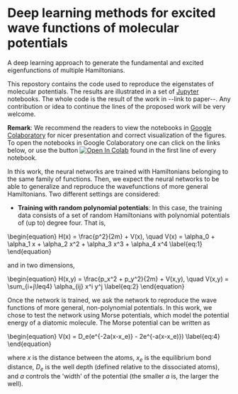 # Deep learning methods for excited wave functions of molecular potentials

A deep learning approach to generate the fundamental and excited eigenfunctions of multiple Hamiltonians.

This repostory contains the code used to reproduce the eigenstates of molecular potentials. The results are illustrated in a set of [Jupyter](https://jupyter.org/) notebooks. The whole code is the result of the work in --link to paper--. Any contribution or idea to continue the lines of the proposed work will be very welcome.

**Remark**: We recommend the readers to view the notebooks in [Google Colaboratory](https://colab.research.google.com/) for nicer presentation and correct visualization of the figures. To open the notebooks in Google Colaboratory one can click on the links below, or use the button [![Open In Colab](https://colab.research.google.com/assets/colab-badge.svg)]() found in the first line of every notebook.

In this work, the neural networks are trained with Hamiltonians belonging to the same family of functions. Then, we expect the neural networks to be able to generalize and reproduce the wavefunctions of more general Hamiltonians. Two different settings are considered:

+ **Training with random polynomial potentials**: In this case, the training data consists of a set of random Hamiltonians with polynomial potentials of (up to) degree four. That is,

\begin{equation}
H(x) = \frac{p^2}{2m} + V(x), \quad V(x) = \alpha_0 + \alpha_1 x + \alpha_2 x^2 + \alpha_3 x^3 + \alpha_4 x^4
\label{eq:1}
\end{equation}

and in two dimensions,

\begin{equation}
H(x,y) = \frac{p_x^2 + p_y^2}{2m} + V(x,y), \quad V(x,y) = \sum_{i+j\leq4} \alpha_{ij} x^i y^j 
\label{eq:2}
\end{equation}

Once the network is trained, we ask the network to reproduce the wave functions of more general, non-polynomial potentials. In this work, we chose to test the network using Morse potentials, which model the potential energy of a diatomic molecule. The Morse potential can be written as

\begin{equation}
V(x) = D_e(e^{-2a(x-x_e)} - 2e^{-a(x-x_e)})
\label{eq:4}
\end{equation}   

where $x$ is the distance between the atoms, $x_{e}$ is the equilibrium bond distance, $D_{e}$ is the well depth (defined relative to the dissociated atoms), and $a$ controls the 'width' of the potential (the smaller $a$ is, the larger the well). 
